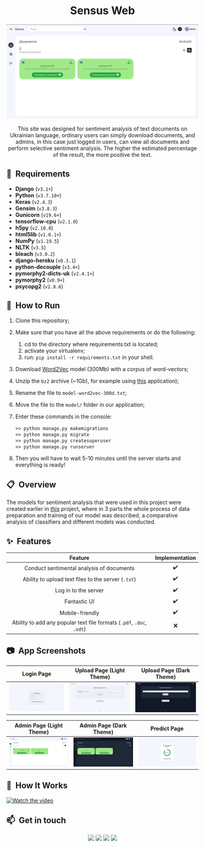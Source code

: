 <h1 align="center">Sensus Web</h1>

<p align="center">
  <img src="img/header.png" alt="Admin Page" width="800">
</p>

<div align="center"> 
This site was designed for sentiment analysis of text documents on Ukrainian language, ordinary users can simply download documents, and admins, in this case just logged in users, can view all documents and perform selective sentiment analysis. The higher the estimated percentage of the result, the more positive the text.
</div>

## 📝 &nbsp;Requirements

- **Django** (`v3.1+`)
- **Python** (`v3.7.10+`)
- **Keras** (`v2.4.3`)
- **Gensim** (`v3.8.3`)
- **Gunicorn** (`v19.6+`)
- **tensorflow-cpu** (`v2.1.0`)
- **h5py** (`v2.10.0`)
- **html5lib** (`v1.0.1+`)
- **NumPy** (`v1.19.5`)
- **NLTK** (`v3.5`)
- **bleach** (`v3.0.2`)
- **django-heroku** (`v0.3.1`)
- **python-decouple** (`v3.4+`)
- **pymorphy2-dicts-uk** (`v2.4.1+`)
- **pymorphy2** (`v0.9+`)
- **psycopg2** (`v2.8.6`)

## 🚀 &nbsp;How to Run

1. Clone this repository;
2. Make sure that you have all the above requirements or do the following:
	1. cd to the directory where requirements.txt is located;
	2. activate your virtualenv;
	3. run: `pip install -r requirements.txt` in your shell.
3. Download [Word2Vec](https://lang.org.ua/static/downloads/models/ubercorpus.lowercased.lemmatized.word2vec.300d.bz2) model (300Mb) with a corpus of word-vectors;
4. Unzip the `bz2` archive (~1Gb), for example using [this](https://www.winzip.com/win/en/bz2-file.html) application);
5. Rename the file to `model-word2vec-300d.txt`;
6. Move the file to the `model/` folder in our application;
7. Enter these commands in the console:

    ```shell
    >> python manage.py makemigrations
    >> python manage.py migrate
    >> python manage.py createsuperuser
    >> python manage.py runserver
    ```
    
8. Then you will have to wait 5-10 minutes until the server starts and everything is ready!


## 📋 &nbsp;Overview

The models for sentiment analysis that were used in this project were created earlier in [this](https://github.com/JackShen1/sensus) project, where in 3 parts the whole process of data preparation and training of our model was described, a comparative analysis of classifiers and different models was conducted.



## ✨ &nbsp;Features

|                                         Feature                                         | Implementation |
|:---------------------------------------------------------------------------------------:|:--------------:|
|Conduct sentimental analysis of documents                                            |        ✔️       |
| Ability to upload text files to the server (`.txt`) |        ✔️       |
| Log in to the server              |        ✔️       |
| Fantastic UI                                                                        |        ✔️       |
| Mobile-friendly                      |        ✔️       |
| Ability to add any popular text file formats (`.pdf`, `.doc`, `.odt`)                                                                   |        ❌       |


## 📷 &nbsp;App Screenshots

Login Page         |  Upload Page (Light Theme) |  Upload Page (Dark Theme)
:-------------------------:|:-------------------------:|:-------------------------:
<img src="img/login.png" title="Login Page" width="100%"> |<img src="img/upload_light.png" title="Upload Page (Light Theme)" width="100%"> |<img src="img/upload_dark.png" title="Upload Page (Dark Theme)" width="100%">

Admin Page (Light Theme)         |  Admin Page (Dark Theme)   |  Predict Page
:-------------------------:|:-------------------------:|:-------------------------:
<img src="img/header.png" title="Admin Page (Light Theme) " width="100%"> |<img src="img/home_dark.png" title="Admin Page (Dark Theme)" width="100%"> |<img src="img/predict.png" title="Predict Page" width="100%">


## 🎥 &nbsp;How It Works</h2>

[![Watch the video](https://i.imgur.com/59iemoM.png)](https://drive.google.com/file/d/19VPcVV8DXSvWuecGyTYwar_G-FFlL_8Y/view)


## 📫 &nbsp;Get in touch

<p align="center">
<a href="https://www.linkedin.com/in/yevhenii-shendrikov-6795291b8/"><img src="https://img.shields.io/badge/-Jack%20Shendrikov-0077B5?style=flat&logo=Linkedin&logoColor=white"/></a>
<a href="mailto:jackshendrikov@gmail.com"><img src="https://img.shields.io/badge/-Jack%20Shendrikov-D14836?style=flat&logo=Gmail&logoColor=white"/></a>
<a href="https://www.facebook.com/jack.shendrikov"><img src="https://img.shields.io/badge/-Jack%20Shendrikov-1877F2?style=flat&logo=Facebook&logoColor=white"/></a>
<a href=""><img src="https://img.shields.io/badge/-@jackshen-0088cc?style=flat&logo=Telegram&logoColor=white"/></a>
</p>
